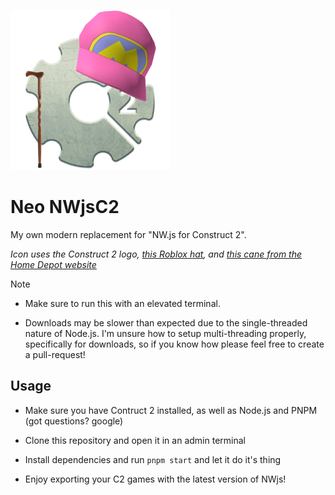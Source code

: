 ![icon as scuffed as the program](./icon.png)

# Neo NWjsC2
My own modern replacement for "NW.js for Construct 2".

*Icon uses the Construct 2 logo, [this Roblox hat](https://www.roblox.com/catalog/122415713240099/Sonic-Ova-Movie-Iconic-Pink-Hat), and [this cane from the Home Depot website](https://www.homedepot.com/p/Brazos-Walking-Sticks-37-in-Twisted-Walnut-Walking-Cane-502-3000-0281/205856200)*

> [!NOTE]
> - Make sure to run this with an elevated terminal.
>
> - Downloads may be slower than expected due to the single-threaded nature of Node.js. I'm unsure how to setup multi-threading properly, specifically for downloads, so if you know how please feel free to create a pull-request!

## Usage

- Make sure you have Contruct 2 installed, as well as Node.js and PNPM (got questions? google)

- Clone this repository and open it in an admin terminal

- Install dependencies and run `pnpm start` and let it do it's thing

- Enjoy exporting your C2 games with the latest version of NWjs!